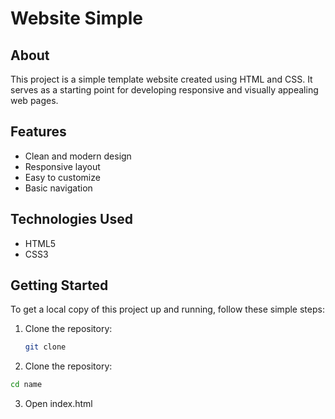 # Website Simple

## About

This project is a simple template website created using HTML and CSS. It serves as a starting point for developing responsive and visually appealing web pages.

## Features

- Clean and modern design
- Responsive layout
- Easy to customize
- Basic navigation

## Technologies Used

- HTML5
- CSS3

## Getting Started

To get a local copy of this project up and running, follow these simple steps:

1. Clone the repository:
   ```bash
   git clone
   ```
 2. Clone the repository:
   ```bash
cd name
```
 3. Open index.html 
